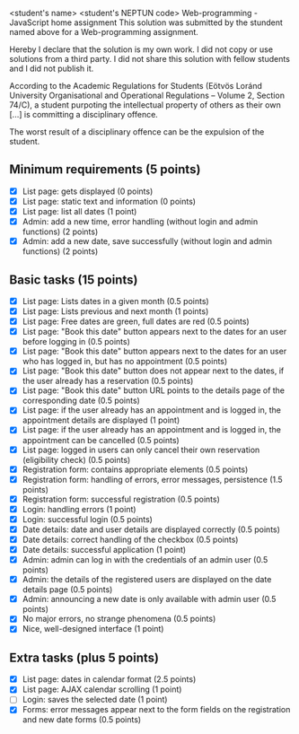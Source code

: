 <student's name>
<student's NEPTUN code>
Web-programming - JavaScript home assignment
This solution was submitted by the stundent named above for a Web-programming assignment.

Hereby I declare that the solution is my own work. I did not copy or use solutions from a third party. I did not share this solution with fellow students and I did not publish it. 

According to the Academic Regulations for Students (Eötvös Loránd University Organisational and Operational Regulations – Volume 2, Section 74/C), a student purpoting the intellectual property of others as their own [...] is committing a disciplinary offence.

The worst result of a disciplinary offence can be the expulsion of the student.

## Minimum requirements (5 points)

- [X] List page: gets displayed (0 points)
- [X] List page: static text and information (0 points)
- [X] List page: list all dates (1 point)
- [X] Admin: add a new time, error handling (without login and admin functions) (2 points)
- [X] Admin: add a new date, save successfully (without login and admin functions) (2 points)

## Basic tasks (15 points)

- [X] List page: Lists dates in a given month (0.5 points)
- [X] List page: Lists previous and next month (1 points)
- [X] List page: Free dates are green, full dates are red (0.5 points)
- [X] List page: "Book this date" button appears next to the dates for an user before logging in (0.5 points)
- [X] List page: "Book this date" button appears next to the dates for an user who has logged in, but has no appointment (0.5 points)
- [X] List page: "Book this date" button does not appear next to the dates, if the user already has a reservation (0.5 points)
- [X] List page: "Book this date" button URL points to the details page of the corresponding date (0.5 points)
- [X] List page: if the user already has an appointment and is logged in, the appointment details are displayed (1 point)
- [X] List page: if the user already has an appointment and is logged in, the appointment can be cancelled (0.5 points)
- [X] List page: logged in users can only cancel their own reservation (eligibility check) (0.5 points)
- [X] Registration form: contains appropriate elements (0.5 points)
- [X] Registration form: handling of errors, error messages, persistence (1.5 points)
- [X] Registration form: successful registration (0.5 points)
- [X] Login: handling errors (1 point)
- [X] Login: successful login (0.5 points)
- [X] Date details: date and user details are displayed correctly (0.5 points)
- [X] Date details: correct handling of the checkbox (0.5 points)
- [X] Date details: successful application (1 point)
- [X] Admin: admin can log in with the credentials of an admin user (0.5 points)
- [X] Admin: the details of the registered users are displayed on the date details page (0.5 points)
- [X] Admin: announcing a new date is only available with admin user (0.5 points)
- [X] No major errors, no strange phenomena (0.5 points)
- [X] Nice, well-designed interface (1 point)

## Extra tasks (plus 5 points)

- [X] List page: dates in calendar format (2.5 points)
- [X] List page: AJAX calendar scrolling (1 point)
- [ ] Login: saves the selected date (1 point)
- [X] Forms: error messages appear next to the form fields on the registration and new date forms (0.5 points)